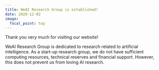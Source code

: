```yaml
---
title: WeAI Research Group is established!
date: 2020-12-02
image:
  focal_point: top
---
```

Thank you very much for visiting our website!

<!--more-->

WeAI Research Group is dedicated to research related to artificial intelligence. As a start-up research group, we do not have sufficient computing resources, technical reserves and financial support. However, this does not prevent us from loving AI research.